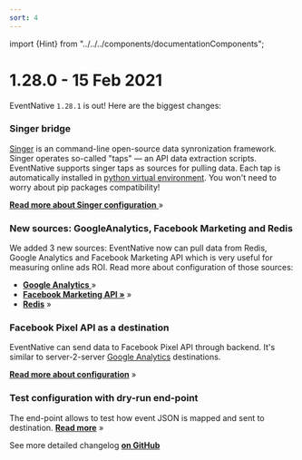 ```yaml
---
sort: 4
---
```



import {Hint} from "../../../components/documentationComponents";

# 1.28.0 - 15 Feb 2021

EventNative `1.28.1` is out! Here are the biggest changes:

### Singer bridge

[Singer](https://singer.io) is an command-line open-source data synronization framework. Singer operates so-called "taps" — an API data extraction scripts. EventNative supports singer taps as sources for pulling data. Each tap is automatically installed in [python virtual environment](https://docs.python.org/3/tutorial/venv.html). You won't need to worry about pip packages compatibility!

[**Read more about Singer configuration** ](/docs/sources-configuration/singer-taps)»

### New sources: GoogleAnalytics, Facebook Marketing and Redis

We added 3 new sources: EventNative now can pull data from Redis, Google Analytics and Facebook Marketing API which is very useful for measuring online ads ROI. Read more about configuration of those sources:

* [**Google Analytics** ](/docs/sources-configuration/google-analytics)»
* [**Facebook Marketing API »**](/docs/sources-configuration/facebook-marketing) »
* [**Redis**](/docs/sources-configuration/redis) »

### Facebook Pixel API as a destination

EventNative can send data to Facebook Pixel API through backend. It's similar to server-2-server [Google Analytics](/docs/destinations-configuration/google-analytics) destinations.

[**Read more about configuration**](/docs/destinations-configuration/facebook-conversion-api) »

### Test configuration with dry-run end-point 

The end-point allows to test how event JSON is mapped and sent to destination. [**Read more**](/docs/other-features/dry-run-events) »

<Hint>
    See more detailed changelog <a href="https://github.com/jitsucom/eventnative/releases"><b>on GitHub</b></a>
</Hint>